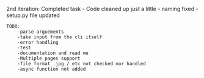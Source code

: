 2nd iteration:
	Completed task
		- Code cleaned up just a little
		- naming fixed
		- setup.py file updated

	TODO:
		-parse arguements
		-take input from the cli itself
		-error handling
		-test 
		-documentation and read me
		-Multiple pages support
		-file format .jpg / etc not checked nor handled
		-async function not added